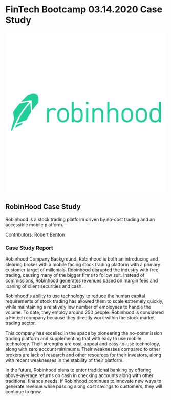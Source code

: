 # FinTech Bootcamp 03.14.2020 Case Study

![Robinhood](images/robinhood.png)

## RobinHood Case Study
Robinhood is a stock trading platform driven by no-cost trading and an accessible mobile platform. 

Contributors: Robert Benton

### Case Study Report
Robinhood Company Background:
Robinhood is both an introducing and clearing broker with a mobile facing stock trading platform with a primary customer target of millenials. Robinhood disrupted the industry with free trading, causing many of the bigger firms to follow suit. Instead of commissions, Robinhood generates revenues based on margin fees and loaning of client securities and cash. 

Robinhood's ability to use technology to reduce the human capital requirements of stock trading has allowed them to scale extremely quickly, while maintaining a relatively low number of employees to handle the volume. To date, they employ around 250 people. Robinhood is considered a Fintech company because they directly work within the stock market trading sector. 

This company has excelled in the space by pioneering the no-commission trading platform and supplementing that with easy to use mobile technology. Their strengths are cost-appeal and easy-to-use technology, along with zero account minimums. Their weaknesses compared to other brokers are lack of research and other resources for their investors, along with recent weaknesses in the stability of their platform. 

In the future, Robinhood plans to enter traditional banking by offering above-average returns on cash in checking accounts along with other traditional finance needs. If Robinhood continues to innovate new ways to generate revenue while passing along cost savings to customers, they will continue to grow. 